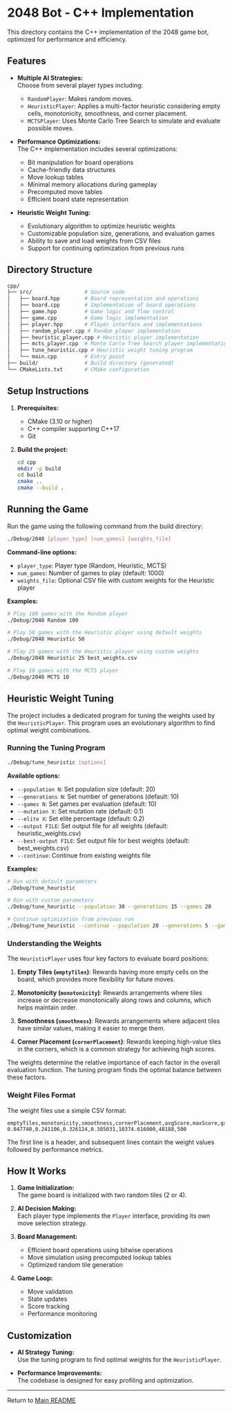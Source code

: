 # 2048 Bot - C++ Implementation

This directory contains the C++ implementation of the 2048 game bot, optimized for performance and efficiency.

## Features

- **Multiple AI Strategies:**  
  Choose from several player types including:
  - `RandomPlayer`: Makes random moves.
  - `HeuristicPlayer`: Applies a multi-factor heuristic considering empty cells, monotonicity, smoothness, and corner placement.
  - `MCTSPlayer`: Uses Monte Carlo Tree Search to simulate and evaluate possible moves.

- **Performance Optimizations:**  
  The C++ implementation includes several optimizations:
  - Bit manipulation for board operations
  - Cache-friendly data structures
  - Move lookup tables
  - Minimal memory allocations during gameplay
  - Precomputed move tables
  - Efficient board state representation

- **Heuristic Weight Tuning:**
  - Evolutionary algorithm to optimize heuristic weights
  - Customizable population size, generations, and evaluation games
  - Ability to save and load weights from CSV files
  - Support for continuing optimization from previous runs

## Directory Structure

```bash
cpp/
├── src/                 # Source code
│   ├── board.hpp        # Board representation and operations
│   ├── board.cpp        # Implementation of board operations
│   ├── game.hpp         # Game logic and flow control
│   ├── game.cpp         # Game logic implementation
│   ├── player.hpp       # Player interface and implementations
│   ├── random_player.cpp # Random player implementation
│   ├── heuristic_player.cpp # Heuristic player implementation
│   ├── mcts_player.cpp  # Monte Carlo Tree Search player implementation
│   ├── tune_heuristic.cpp # Heuristic weight tuning program
│   └── main.cpp         # Entry point
├── build/               # Build directory (generated)
└── CMakeLists.txt       # CMake configuration
```

## Setup Instructions

1. **Prerequisites:**
   - CMake (3.10 or higher)
   - C++ compiler supporting C++17
   - Git

2. **Build the project:**
   ```bash
   cd cpp
   mkdir -p build
   cd build
   cmake ..
   cmake --build .
   ```

## Running the Game

Run the game using the following command from the build directory:

```bash
./Debug/2048 [player_type] [num_games] [weights_file]
```

**Command-line options:**
- `player_type`: Player type (Random, Heuristic, MCTS)
- `num_games`: Number of games to play (default: 1000)
- `weights_file`: Optional CSV file with custom weights for the Heuristic player

**Examples:**
```bash
# Play 100 games with the Random player
./Debug/2048 Random 100

# Play 50 games with the Heuristic player using default weights
./Debug/2048 Heuristic 50

# Play 25 games with the Heuristic player using custom weights
./Debug/2048 Heuristic 25 best_weights.csv

# Play 10 games with the MCTS player
./Debug/2048 MCTS 10
```

## Heuristic Weight Tuning

The project includes a dedicated program for tuning the weights used by the `HeuristicPlayer`. This program uses an evolutionary algorithm to find optimal weight combinations.

### Running the Tuning Program

```bash
./Debug/tune_heuristic [options]
```

**Available options:**
- `--population N`: Set population size (default: 20)
- `--generations N`: Set number of generations (default: 10)
- `--games N`: Set games per evaluation (default: 10)
- `--mutation X`: Set mutation rate (default: 0.1)
- `--elite X`: Set elite percentage (default: 0.2)
- `--output FILE`: Set output file for all weights (default: heuristic_weights.csv)
- `--best-output FILE`: Set output file for best weights (default: best_weights.csv)
- `--continue`: Continue from existing weights file

**Examples:**
```bash
# Run with default parameters
./Debug/tune_heuristic

# Run with custom parameters
./Debug/tune_heuristic --population 30 --generations 15 --games 20

# Continue optimization from previous run
./Debug/tune_heuristic --continue --population 20 --generations 5 --games 10
```

### Understanding the Weights

The `HeuristicPlayer` uses four key factors to evaluate board positions:

1. **Empty Tiles (`emptyTiles`)**: Rewards having more empty cells on the board, which provides more flexibility for future moves.

2. **Monotonicity (`monotonicity`)**: Rewards arrangements where tiles increase or decrease monotonically along rows and columns, which helps maintain order.

3. **Smoothness (`smoothness`)**: Rewards arrangements where adjacent tiles have similar values, making it easier to merge them.

4. **Corner Placement (`cornerPlacement`)**: Rewards keeping high-value tiles in the corners, which is a common strategy for achieving high scores.

The weights determine the relative importance of each factor in the overall evaluation function. The tuning program finds the optimal balance between these factors.

### Weight Files Format

The weight files use a simple CSV format:

```
emptyTiles,monotonicity,smoothness,cornerPlacement,avgScore,maxScore,gamesPlayed
0.047740,0.241106,0.326124,0.385031,10374.616000,48188,500
```

The first line is a header, and subsequent lines contain the weight values followed by performance metrics.

## How It Works

1. **Game Initialization:**  
   The game board is initialized with two random tiles (2 or 4).

2. **AI Decision Making:**  
   Each player type implements the `Player` interface, providing its own move selection strategy.

3. **Board Management:**  
   - Efficient board operations using bitwise operations
   - Move simulation using precomputed lookup tables
   - Optimized random tile generation

4. **Game Loop:**  
   - Move validation
   - State updates
   - Score tracking
   - Performance monitoring

## Customization

- **AI Strategy Tuning:**  
  Use the tuning program to find optimal weights for the `HeuristicPlayer`.

- **Performance Improvements:**  
  The codebase is designed for easy profiling and optimization.

---

Return to [Main README](../README.md) 